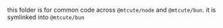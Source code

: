 this folder is for common code across `@mtcute/node` and `@mtcute/bun`.
it is symlinked into `@mtcute/bun`
